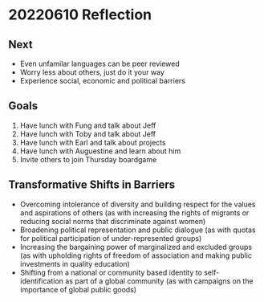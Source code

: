 # 20220610 Reflection

## Next

* Even unfamilar languages can be peer reviewed
* Worry less about others, just do it your way
* Experience social, economic and political barriers

## Goals

1. Have lunch with Fung and talk about Jeff
2. Have lunch with Toby and talk about Jeff
3. Have lunch with Earl and talk about projects
4. Have lunch with Auguestine and learn about him
5. Invite others to join Thursday boardgame

## Transformative Shifts in Barriers

* Overcoming intolerance of diversity and building respect for the values and aspirations of others (as with increasing the rights of migrants or reducing social norms that discriminate against women)
* Broadening political representation and public dialogue (as with quotas for political participation of under-represented groups)
* Increasing the bargaining power of marginalized and excluded groups (as with upholding rights of freedom of association and making public investments in quality education)
* Shifting from a national or community based identity to self-identification as part of a global community (as with campaigns on the importance of global public goods)